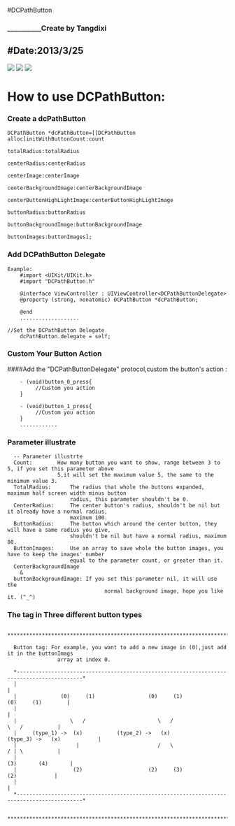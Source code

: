 #DCPathButton  
### __________Create by Tangdixi
#Date:2013/3/25
---------------------

![](https://raw.github.com/Tangdixi/DCPathButton/master/ScreenShot/3.jpeg)
![](https://raw.github.com/Tangdixi/DCPathButton/master/ScreenShot/4.jpeg)
![](https://raw.github.com/Tangdixi/DCPathButton/master/ScreenShot/5.jpeg)

How to use DCPathButton:
=================================================
### Create a dcPathButton

    DCPathButton *dcPathButton=[[DCPathButton alloc]initWithButtonCount:count 
     														totalRadius:totalRadius 
     													   centerRadius:centerRadius 
     													    centerImage:centerImage
     											  centerBackgroundImage:centerBackgroundImage 
     										 centerButtonHighLightImage:centerButtonHighLightImage 					 	       
     													   buttonRadius:buttonRadius 
     											  buttonBackgroundImage:buttonBackgroundImage 
     												       buttonImages:buttonImages];	
     						
     						
### Add DCPathButton Delegate

	Example:
		#import <UIKit/UIKit.h>
		#import "DCPathButton.h"

		@interface ViewController : UIViewController<DCPathButtonDelegate>
		@property (strong, nonatomic) DCPathButton *dcPathButton;

		@end
		...................
	
	//Set the DCPathButton Delegate
		dcPathButton.delegate = self;
	

### Custom Your Button Action

####Add the "DCPathButtonDelegate" protocol,custom the button's action :
 		
		- (void)button_0_press{
 		     //Custom you action
		}

		- (void)button_1_press{
 		     //Custom you action
		}
		............


### Parameter illustrate

	  -- Parameter illustrte
	  Count: 		How many button you want to show, range between 3 to 5, if you set this parameter above 
	         		5,it will set the maximum value 5, the same to the minimum value 3.
	  TotalRadius: 		The radius that whole the buttons expanded, maximum half screen width minus button
	               		radius, this parameter shouldn't be 0.
	  CenterRadius: 	The center button's radius, shouldn't be nil but it already have a normal radius,
	               		maximum 100.
	  ButtonRadius: 	The button which around the center button, they will have a same radius you give,
	                	shouldn't be nil but have a normal radius, maximum 80.
	  ButtonImages: 	Use an array to save whole the button images, you have to keep the images' number
	                	equal to the parameter count, or greater than it.
	  CenterBackgroundImage 
	  	& 
	  buttonBackgroundImage: If you set this parameter nil, it will use the 
	    						   normal background image, hope you like it. (^_^)
	
	
### The tag in Three different button types

	  ***********************************************************************************************
	
	  Button tag: For example, you want to add a new image in (0),just add it in the buttonImags
	                array at index 0.
	
	  *-------------------------------------------------------------------------------------------*
	  |                                                                                           |
	  |              (0)     (1)                 (0)     (1)                   (0)     (1)        |
	  |                                                                                           |
	  |                 \   /                       \   /                         \   /           |
	  |     (type_1) ->  (x)           (type_2) ->   (x)             (type_3) ->   (x)            |
	  |                   |                         /   \                         / | \           |
	  |                                                                       (3)       (4)       |
	  |                  (2)                     (2)     (3)                       (2)            |
	  |                                                                                           |
	  *-------------------------------------------------------------------------------------------*
	
	  ***********************************************************************************************

